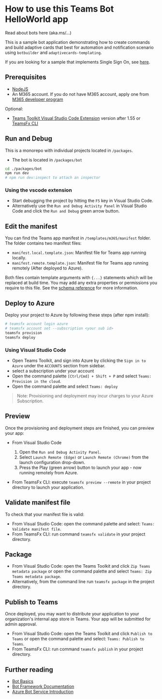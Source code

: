 # How to use this Teams Bot HelloWorld app
Read about bots here (aka.ms/...)

This is a sample bot application demonstrating how to create commands and build adaptive cards that best for automation and notification scenario using `botbuilder` and `adaptivecards-templating`.

If you are looking for a sample that implements Single Sign On, see [here](https://github.com/OfficeDev/TeamsFx-Samples/tree/dev/bot-sso).

## Prerequisites

- [NodeJS](https://nodejs.org/en/)
- An M365 account. If you do not have M365 account, apply one from [M365 developer program](https://developer.microsoft.com/en-us/microsoft-365/dev-program)

Optional:
- [Teams Toolkit Visual Studio Code Extension](https://aka.ms/teams-toolkit) version after 1.55 or [TeamsFx CLI](https://aka.ms/teamsfx-cli)

## Run and Debug
This is a monorepo with individual projects located in `/packages`. 
- The bot is located in `/packages/bot`
```sh
cd ./packages/bot
npm run dev
# npm run dev:inspect to attach an inspector
```

### Using the vscode extension
- Start debugging the project by hitting the `F5` key in Visual Studio Code. 
- Alternatively use the `Run and Debug Activity Panel` in Visual Studio Code and click the `Run and Debug` green arrow button.


## Edit the manifest

You can find the Teams app manifest in `/templates/m365/manifest` folder. The folder contains two manifest files:
* `manifest.local.template.json`: Manifest file for Teams app running locally.
* `manifest.remote.template.json`: Manifest file for Teams app running remotely (After deployed to Azure).

Both files contain template arguments with `{...}` statements which will be replaced at build time. You may add any extra properties or permissions you require to this file. See the [schema reference](https://docs.microsoft.com/en-us/microsoftteams/platform/resources/schema/manifest-schema) for more information.

## Deploy to Azure
Deploy your project to Azure by following these steps (after npm install):
```sh
# teamsfx account login azure
# teamsfx account set --subscription <your sub id> 
teamsfx provision
teamsfx deploy
```

### Using Visual Studio Code

- Open Teams Toolkit, and sign into Azure by clicking the `Sign in to Azure` under the `ACCOUNTS` section from sidebar.
- select a subscription under your account
- Open the command palette `[Ctrl/Cmd] + Shift + P` and select `Teams: Provision in the cloud`.
- Open the command palette and select `Teams: deploy`

> Note: Provisioning and deployment may incur charges to your Azure Subscription.

## Preview

Once the provisioning and deployment steps are finished, you can preview your app:

- From Visual Studio Code

  1. Open the `Run and Debug Activity Panel`.
  1. Select `Launch Remote (Edge)` or `Launch Remote (Chrome)` from the launch configuration drop-down.
  1. Press the Play (green arrow) button to launch your app - now running remotely from Azure.

- From TeamsFx CLI: execute `teamsfx preview --remote` in your project directory to launch your application.

## Validate manifest file

To check that your manifest file is valid:

- From Visual Studio Code: open the command palette and select: `Teams: Validate manifest file`.
- From TeamsFx CLI: run command `teamsfx validate` in your project directory.

## Package

- From Visual Studio Code: open the Teams Toolkit and click `Zip Teams metadata package` or open the command palette and select `Teams: Zip Teams metadata package`.
- Alternatively, from the command line run `teamsfx package` in the project directory.

## Publish to Teams

Once deployed, you may want to distribute your application to your organization's internal app store in Teams. Your app will be submitted for admin approval.

- From Visual Studio Code: open the Teams Toolkit and click `Publish to Teams` or open the command palette and select: `Teams: Publish to Teams`.
- From TeamsFx CLI: run command `teamsfx publish` in your project directory.

## Further reading

- [Bot Basics](https://docs.microsoft.com/azure/bot-service/bot-builder-basics?view=azure-bot-service-4.0)
- [Bot Framework Documentation](https://docs.botframework.com/)
- [Azure Bot Service Introduction](https://docs.microsoft.com/azure/bot-service/bot-service-overview-introduction?view=azure-bot-service-4.0)
